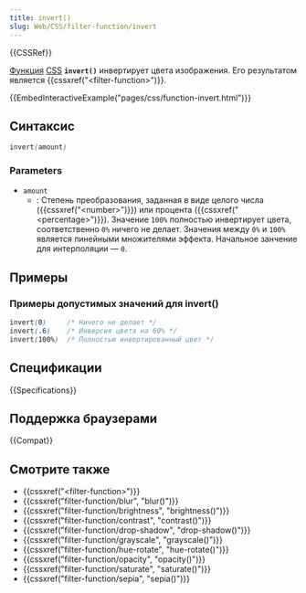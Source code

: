 ```yaml
---
title: invert()
slug: Web/CSS/filter-function/invert
---
```


{{CSSRef}}

[Функция](/ru/docs/Web/CSS/CSS_Functions) [CSS](/ru/docs/Web/CSS) **`invert()`** инвертирует цвета изображения. Его результатом является {{cssxref("&lt;filter-function&gt;")}}.

{{EmbedInteractiveExample("pages/css/function-invert.html")}}

## Синтаксис

```css
invert(amount)
```

### Parameters

- `amount`
  - : Степень преобразования, заданная в виде целого числа ({{cssxref("&lt;number&gt;")}}) или процента ({{cssxref("&lt;percentage&gt;")}}). Значение `100%` полностью инвертирует цвета, соответственно `0%` ничего не делает. Значения между `0%` и `100%` является линейными множителями эффекта. Начальное занчение для интерполяции — `0`.

## Примеры

### Примеры допустимых значений для invert()

```css
invert(0)     /* Ничего не делает */
invert(.6)    /* Инверсия цвета на 60% */
invert(100%)  /* Полностью инвертированный цвет */
```

## Спецификации

{{Specifications}}

## Поддержка браузерами

{{Compat}}

## Смотрите также

- {{cssxref("&lt;filter-function&gt;")}}
- {{cssxref("filter-function/blur", "blur()")}}
- {{cssxref("filter-function/brightness", "brightness()")}}
- {{cssxref("filter-function/contrast", "contrast()")}}
- {{cssxref("filter-function/drop-shadow", "drop-shadow()")}}
- {{cssxref("filter-function/grayscale", "grayscale()")}}
- {{cssxref("filter-function/hue-rotate", "hue-rotate()")}}
- {{cssxref("filter-function/opacity", "opacity()")}}
- {{cssxref("filter-function/saturate", "saturate()")}}
- {{cssxref("filter-function/sepia", "sepia()")}}
